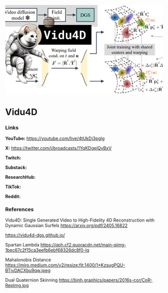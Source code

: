 ![thumbnail](thumbnail.png)

# Vidu4D

### Links

**YouTube:** https://youtube.com/live/4tUkDj3pglg

**X:** https://twitter.com/i/broadcasts/1YqKDgejQyBxV

**Twitch:**

**Substack:**

**ResearchHub:**

**TikTok:**

**Reddit:**

### References

Vidu4D: Single Generated Video to High-Fidelity 4D Reconstruction with Dynamic Gaussian Surfels
https://arxiv.org/pdf/2405.16822

https://vidu4d-dgs.github.io/

Spartan Lambda
https://qph.cf2.quoracdn.net/main-qimg-1bec67c2f15ca3eefb6ebf68326dc8f0-lq

Mahalonobis Distance
https://miro.medium.com/v2/resize:fit:1400/1*KzsugPQU-BTjvDACXbu9qw.jpeg

Dual Quaternion Skinning
https://binh.graphics/papers/2016s-cor/CoR-RepImg.jpg

